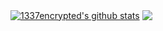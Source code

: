 <a href="https://github.com/anuraghazra/github-readme-stats"><img align="center" src="https://github-readme-stats.vercel.app/api?username=1337encrypted&show_icons=true&include_all_commits=true&theme=onedark&layout=compact&hide_border=true" alt="1337encrypted's github stats" /></a>
<a href="https://github.com/anuraghazra/github-readme-stats"><img align="center" src="https://github-readme-stats.vercel.app/api/top-langs/?username=1337encrypted&theme=onedark&layout=compact&hide_border=true" /></a>
